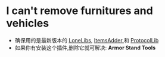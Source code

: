 # I can't remove furnitures and vehicles

* 确保用的是最新版本的 [LoneLibs](https://www.spigotmc.org/resources/lonelibs.75974/), [ItemsAdder ](https://www.spigotmc.org/resources/%E2%9C%85must-have%E2%9C%85-itemsadder%E2%9C%A8textures-3d-models-huds-gui-emojis-ores-blocks-wings-tails-hats.73355/)和 [ProtocolLib ](https://ci.dmulloy2.net/job/ProtocolLib/lastSuccessfulBuild/)
* 如果你有安装这个插件,删除它就可解决: **Armor Stand Tools**


